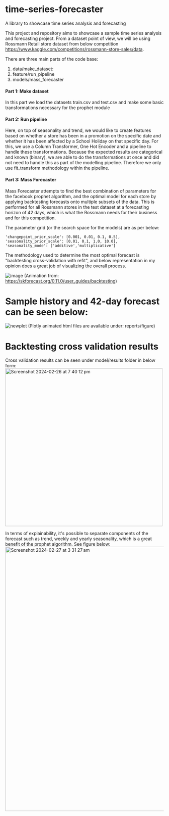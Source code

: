 # time-series-forecaster
A library to showcase time series analysis and forecasting

This project and repository aims to showcase a sample time series analysis and forecasting project.
From a dataset point of view, we will be using Rossmann Retail store dataset from below competition https://www.kaggle.com/competitions/rossmann-store-sales/data.

There are three main parts of the code base:
1. data/make_dataset:
2. feature/run_pipeline
3. models/mass_forecaster

#### Part 1: Make dataset

In this part we load the datasets train.csv and test.csv and make some basic transformations necessary for the prophet module

#### Part 2: Run pipeline

Here, on top of seasonality and trend, we would like to create features based on whether a store has been in a promotion on the specific date
and whether it has been affected by a School Holiday on that specific day.
For this, we use a Column Transformer, One Hot Encoder and a pipeline to handle these transformations. Because the expected results are categorical and known (binary), we are able to do the transformations at once and did not need to handle this as part of the modelling pipeline. Therefore we only use fit_transform methodology within the pipeline.

#### Part 3: Mass Forecaster

Mass Forecaster attempts to find the best combination of parameters for the facebook prophet algorithm, and the optimal model for each store by applying backtesting forecasts onto multiple subsets of the data. This is performed for all Rossmann stores in the test dataset at a forecasting horizon of 42 days, which is what the Rossmann needs for their business and for this competition.

The parameter grid (or the search space for the models) are as per below:

    'changepoint_prior_scale': [0.001, 0.01, 0.1, 0.5],
    'seasonality_prior_scale': [0.01, 0.1, 1.0, 10.0],
    'seasonality_mode': ['additive','multiplicative']

The methodology used to determine the most optimal forecast is "backtesting cross-validation with refit", and below representation
in my opinion does a great job of visualizing the overall process.

![image](https://github.com/denizn/time-series-forecaster/assets/35758436/5d10f29f-f2b7-404f-8647-e1dc2ecca6f5)
(Animation from: https://skforecast.org/0.11.0/user_guides/backtesting)

# Sample history and 42-day forecast can be seen below:
![newplot](https://github.com/denizn/time-series-forecaster/assets/35758436/8d4b592a-a12e-473a-8fd4-2146b0a555bb)
(Plotly animated html files are available under: reports/figure)

# Backtesting cross validation results
Cross validation results can be seen under model/results folder in below form:
<img width="500" alt="Screenshot 2024-02-26 at 7 40 12 pm" src="https://github.com/denizn/time-series-forecaster/assets/35758436/05f9781a-f974-48f4-8dac-55fe9351ade6">

In terms of explainability, it's possible to separate components of the forecast such as trend, weekly and yearly seasonality, which is a great benefit of the prophet algorithm. See figure below:
<img width="837" alt="Screenshot 2024-02-27 at 3 31 27 am" src="https://github.com/denizn/time-series-forecaster/assets/35758436/13255060-82c4-4ec0-9d3d-256edddaec12">
